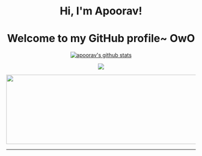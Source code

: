 <h1 align="center">Hi, I'm Apoorav</a>!</h1>

<h1 align="center">Welcome to my GitHub profile~ OwO</h1>

<p align="center">
  <a href="https://github.com/honestlyBroke"><img src="https://github-readme-stats.vercel.app/api?username=honestlyBroke&theme=github_dark&count_private=true&show_icons=true" alt="apoorav's github stats"></a>
</p>

<p align="center">
  <a href="https://github.com/honestlyBroke"><img src="https://github-readme-streak-stats.herokuapp.com/?user=honestlyBroke&theme=dark"></a>
</p>

<p align="center">
  <a href="https://open.spotify.com/user/31ant3jgo63uikc62bjub43bme7a"><img height="185" width="530" src="https://spotify-github-profile.vercel.app/api/view?uid=31ant3jgo63uikc62bjub43bme7a&cover_image=true&theme=novatorem&bar_color_cover=turebar_color=53b14f">
</p>

***


###
<!--
**honestlyBroke/honestlyBroke** is a ✨ _special_ ✨ repository because its `README.md` (this file) appears on your GitHub profile.

Here are some ideas to get you started:

- 🔭 I’m currently working on ...
- 🌱 I’m currently learning ...
- 👯 I’m looking to collaborate on ...
- 🤔 I’m looking for help with ...
- 💬 Ask me about ...
- 📫 How to reach me: ...
- 😄 Pronouns: ...
- ⚡ Fun fact: ...
-->
###
